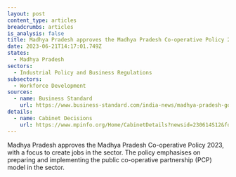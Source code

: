 ```yaml
---
layout: post
content_type: articles
breadcrumbs: articles
is_analysis: false
title: Madhya Pradesh approves the Madhya Pradesh Co-operative Policy 2023
date: 2023-06-21T14:17:01.749Z
states:
  - Madhya Pradesh
sectors:
  - Industrial Policy and Business Regulations
subsectors:
  - Workforce Development
sources:
  - name: Business Standard
    url: https://www.business-standard.com/india-news/madhya-pradesh-govt-approves-cooperative-policy-with-focus-on-jobs-123061600873_1.html
details:
  - name: Cabinet Decisions
    url: https://www.mpinfo.org/Home/CabinetDetails?newsid=230614S12&fontname=FontEnglish&LocID=32&pubdate=06/14/2023
---
```

Madhya Pradesh approves the Madhya Pradesh Co-operative Policy 2023, with a focus to create jobs in the sector. The policy emphasises on preparing and implementing the public co-operative partnership (PCP) model in the sector.